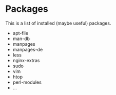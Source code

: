 # Packages
This is a list of installed (maybe useful) packages.

* apt-file
* man-db
* manpages
* manpages-de
* less
* nginx-extras
* sudo
* vim
* htop
* perl-modules
* ...
